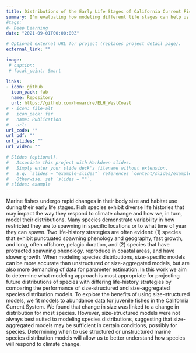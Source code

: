 ```yaml
---
title: Distributions of the Early Life Stages of California Current Fishes
summary: I'm evaluating how modeling different life stages can help us better understand how species respond to environmental variability.
#tags:
#- Deep Learning
date: "2021-09-01T00:00:00Z"

# Optional external URL for project (replaces project detail page).
external_link: ""

image:
 # caption: 
 # focal_point: Smart

links:
- icon: github
  icon_pack: fab
  name: Repository
  url: https://github.com/howardre/ELH_WestCoast
# - icon: file-alt
#   icon_pack: far
#   name: Publication
#   url: 
url_code: ""
url_pdf: ""
url_slides: ""
url_video: ""

# Slides (optional).
#   Associate this project with Markdown slides.
#   Simply enter your slide deck's filename without extension.
#   E.g. `slides = "example-slides"` references `content/slides/example-slides.md`.
#   Otherwise, set `slides = ""`.
# slides: example
---
```


Marine fishes undergo rapid changes in their body size and habitat use during their early life stages. Fish species exhibit diverse life histories that may impact the way they respond to
climate change and how we, in turn, model their distributions. Many species demonstrate
variability in how restricted they are to spawning in specific locations or to what time of year
they can spawn. Two life-history strategies are often evident: (1) species that exhibit punctuated
spawning phenology and geography, fast growth, and long, often offshore, pelagic duration, and (2) species that have protracted spawning phenology, reproduce in coastal areas, and have slower growth. When modeling species distributions, size-specific models can be more accurate than unstructured or size-aggregated models, but are also more demanding of data for parameter estimation. In this work we aim to determine what modeling approach is most appropriate for projecting future distributions of species with differing life-history strategies by comparing the performance of size-structured and size-aggregated species distribution models. To explore the benefits of using size-structured models, we fit models to abundance data for juvenile fishes in the California Current System. We found that change in size was linked to a change in distribution for most species. However, size-structured models were not always best suited to modeling species distributions, suggesting that size-aggregated models may be sufficient in certain conditions, possibly for species. Determining when to use structured or unstructured marine species distribution models will allow us to better understand how species will respond to climate change.

